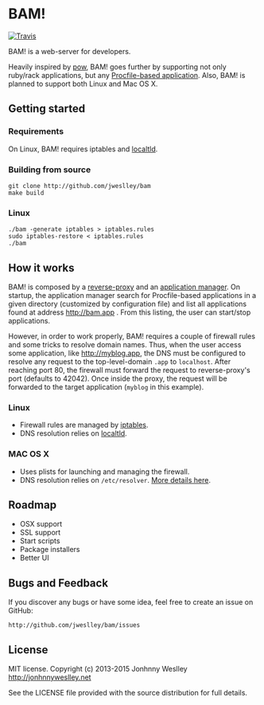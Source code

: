 # BAM!

[![Travis](https://api.travis-ci.org/jweslley/bam.png)](http://travis-ci.org/jweslley/bam)

BAM! is a web-server for developers.

Heavily inspired by [pow](http://pow.cx), BAM! goes further by supporting not only ruby/rack applications, but any [Procfile-based application](https://devcenter.heroku.com/articles/procfile). Also, BAM! is planned to support both Linux and Mac OS X.


## Getting started

### Requirements

On Linux, BAM! requires iptables and [localtld](https://github.com/jweslley/localtld).


### Building from source

    git clone http://github.com/jweslley/bam
    make build


### Linux

    ./bam -generate iptables > iptables.rules
    sudo iptables-restore < iptables.rules
    ./bam


## How it works

BAM! is composed by a [reverse-proxy](https://github.com/jweslley/bam/blob/master/proxy.go) and an [application manager](https://github.com/jweslley/bam/blob/master/command_center.go). On startup, the application manager search for Procfile-based applications in a given directory (customized by configuration file) and list all applications found at address http://bam.app . From this listing, the user can start/stop applications.

However, in order to work properly, BAM! requires a couple of firewall rules and some tricks to resolve domain names. Thus, when the user access some application, like http://myblog.app, the DNS must be configured to resolve any request to the top-level-domain `.app` to `localhost`. After reaching port 80, the firewall must forward the request to reverse-proxy's port (defaults to 42042). Once inside the proxy, the request will be forwarded to the target application (`myblog` in this example).


### Linux

* Firewall rules are managed by [iptables](https://en.wikipedia.org/wiki/Iptables).
* DNS resolution relies on [localtld](https://github.com/jweslley/localtld).

### MAC OS X

* Uses plists for launching and managing the firewall.
* DNS resolution relies on `/etc/resolver`. [More details here](https://news.ycombinator.com/item?id=2421186).


## Roadmap

* OSX support
* SSL support
* Start scripts
* Package installers
* Better UI


## Bugs and Feedback

If you discover any bugs or have some idea, feel free to create an issue on GitHub:

    http://github.com/jweslley/bam/issues


## License

MIT license. Copyright (c) 2013-2015 Jonhnny Weslley <http://jonhnnyweslley.net>

See the LICENSE file provided with the source distribution for full details.
